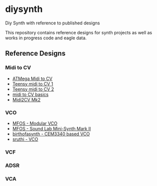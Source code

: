 # diysynth
Diy Synth with reference to published designs

This repository contains reference designs for synth projects as well as works in progress code and eagle data.


## Reference Designs

### Midi to CV

* [ATMega Midi to CV](https://github.com/jbeuckm/atmega_midi_cv_monosynth)
* [Teensy midi to CV 1](https://github.com/elkayem/usbMIDI2CV_MC)
* [Teensy midi to CV 2](http://www.marc-nostromo.com/midi-control-for-the-monotron-using-a-teensy-3-0/)
* [midi to CV basics](http://www.kentonuk.com/info/midi-cv-info.shtml)
* [Midi2CV Mk2](https://midisizer.com/midi2cv-mk2/)


### VCO

* [MFOS - Modular VCO](http://musicfromouterspace.com/analogsynth_new/VCO20120618REV0/VCO20120618REV0.html)
* [MFOS - Sound Lab Mini-Synth Mark II](http://musicfromouterspace.com/analogsynth_new/SOUNDLABMINIMARKII/page1.php)
* [birthofasynth - CEM3340 based VCO](http://www.birthofasynth.com/Thomas_Henry/Pages/VCO_Maximus-Detail.html#VCO%20Maximus)
* [sruthi - VCO](https://mutable-instruments.net/archive/shruthi/build/)

### VCF

### ADSR

### VCA

